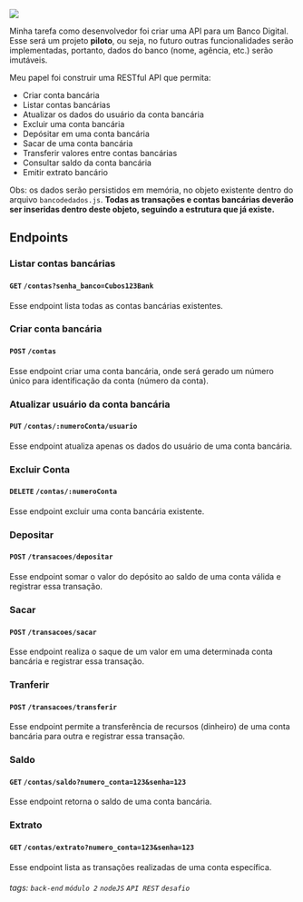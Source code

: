 ![]([https://i.imgur.com/xG74tOh.png](https://static.wixstatic.com/media/e31b1c_393ad455319e4933a243e6a9b3f22b53~mv2.gif))

Minha tarefa como desenvolvedor foi criar uma API para um Banco Digital. Esse será um projeto **piloto**, ou seja, no futuro outras funcionalidades serão implementadas, portanto, dados do banco (nome, agência, etc.) serão imutáveis.

Meu papel foi construir uma RESTful API que permita:

-   Criar conta bancária
-   Listar contas bancárias
-   Atualizar os dados do usuário da conta bancária
-   Excluir uma conta bancária
-   Depósitar em uma conta bancária
-   Sacar de uma conta bancária
-   Transferir valores entre contas bancárias
-   Consultar saldo da conta bancária
-   Emitir extrato bancário

Obs: os dados serão persistidos em memória, no objeto existente dentro do arquivo `bancodedados.js`. **Todas as transações e contas bancárias deverão ser inseridas dentro deste objeto, seguindo a estrutura que já existe.**

## Endpoints

### Listar contas bancárias

#### `GET` `/contas?senha_banco=Cubos123Bank`

Esse endpoint lista todas as contas bancárias existentes.


### Criar conta bancária

#### `POST` `/contas`

Esse endpoint criar uma conta bancária, onde será gerado um número único para identificação da conta (número da conta).


### Atualizar usuário da conta bancária

#### `PUT` `/contas/:numeroConta/usuario`

Esse endpoint atualiza apenas os dados do usuário de uma conta bancária.



### Excluir Conta

#### `DELETE` `/contas/:numeroConta`

Esse endpoint excluir uma conta bancária existente.



### Depositar

#### `POST` `/transacoes/depositar`

Esse endpoint somar o valor do depósito ao saldo de uma conta válida e registrar essa transação.



### Sacar

#### `POST` `/transacoes/sacar`

Esse endpoint realiza o saque de um valor em uma determinada conta bancária e registrar essa transação.



### Tranferir

#### `POST` `/transacoes/transferir`

Esse endpoint permite a transferência de recursos (dinheiro) de uma conta bancária para outra e registrar essa transação.



### Saldo

#### `GET` `/contas/saldo?numero_conta=123&senha=123`

Esse endpoint retorna o saldo de uma conta bancária.



### Extrato

#### `GET` `/contas/extrato?numero_conta=123&senha=123`

Esse endpoint lista as transações realizadas de uma conta específica.


###### tags: `back-end` `módulo 2` `nodeJS` `API REST` `desafio`

